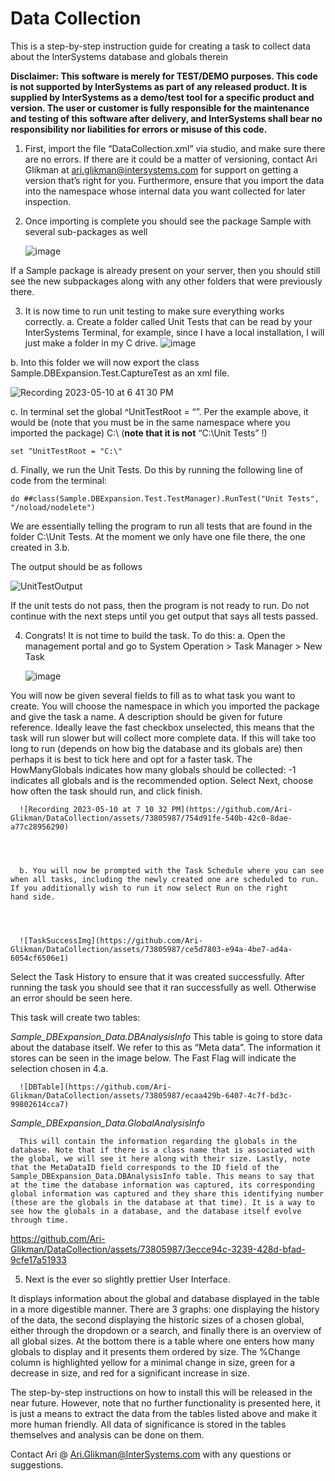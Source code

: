 # Data Collection
This is a step-by-step instruction guide for creating a task to collect data about the InterSystems database and globals therein

**Disclaimer: This software is merely for TEST/DEMO purposes. This code is not supported by InterSystems as part of any released product. It is supplied by InterSystems as a demo/test tool for a specific product and version. The user or customer is fully responsible for the maintenance and testing of this software after delivery, and InterSystems shall bear no responsibility nor liabilities for errors or misuse of this code.**

1)	First, import the file “DataCollection.xml” via studio, and make sure there are no errors. If there are it could be a matter of versioning, contact Ari Glikman at ari.glikman@intersystems.com for support on getting a version that’s right for you. Furthermore, ensure that you import the data into the namespace whose internal data you want collected for later inspection.

2)	Once importing is complete you should see the package Sample with several sub-packages as well

      ![image](https://github.com/Ari-Glikman/DataCollection/assets/73805987/526cff85-dcf2-4f3e-b79c-5e6d19c8a499)

If a Sample package is already present on your server, then you should still see the new subpackages along with any other folders that were previously there.

3)	It is now time to run unit testing to make sure everything works correctly. 
a.	Create a folder called Unit Tests that can be read by your InterSystems Terminal, for example, since I have a local installation, I will just make a folder in my C drive.
  ![image](https://github.com/Ari-Glikman/DataCollection/assets/73805987/3b2e11d5-6304-4e07-baa7-7ca2460f593c)

b.	Into this folder we will now export the class Sample.DBExpansion.Test.CaptureTest as an xml file.


![Recording 2023-05-10 at 6 41 30 PM](https://github.com/Ari-Glikman/DataCollection/assets/73805987/87d99d04-a1dd-47b0-8a89-8b9cba45ecbc)

c.    In terminal set the global ^UnitTestRoot = “<folder that the Unit Tests folder is in>”. Per the example above, it would be (note that you must be in the same namespace where you imported the package) C:\ (**note that it is not** “C:\Unit Tests” !)

 ```
set ^UnitTestRoot = "C:\"
```

      
d.    Finally, we run the Unit Tests. Do this by running the following line of code from the terminal:
      
 ```
do ##class(Sample.DBExpansion.Test.TestManager).RunTest("Unit Tests", "/noload/nodelete")
```
We are essentially telling the program to run all tests that are found in the folder C:\Unit Tests. At the moment we only have one file there, the one created in 3.b.

The output should be as follows
      
![UnitTestOutput](https://github.com/Ari-Glikman/DataCollection/assets/73805987/163465c4-7e69-483e-861c-d47c1f2fc83e)

      
If the unit tests do not pass, then the program is not ready to run. Do not continue with the next steps until you get output that says all tests passed.
      

4) Congrats! It is not time to build the task. To do this:
      a. Open the management portal and go to System Operation > Task Manager > New Task 
      
      
      ![image](https://github.com/Ari-Glikman/DataCollection/assets/73805987/17965315-d945-4755-930e-65f3c0f5bccb)

You will now be given several fields to fill as to what task you want to create. You will choose the namespace in which you imported the package and give the task a name. A description should be given for future reference. Ideally leave the fast checkbox unselected, this means that the task will run slower but will collect more complete data. If this will take too long to run (depends on how big the database and its globals are) then perhaps it is best to tick here and opt for a faster task. The HowManyGlobals indicates how many globals should be collected: -1 indicates all globals and is the recommended option. Select Next, choose how often the task should run, and click finish.
      
      ![Recording 2023-05-10 at 7 10 32 PM](https://github.com/Ari-Glikman/DataCollection/assets/73805987/754d91fe-540b-42c0-8dae-a77c28956290)
      
      
      
      
      b. You will now be prompted with the Task Schedule where you can see when all tasks, including the newly created one are scheduled to run. If you additionally wish to run it now select Run on the right          hand side.
      
      
      
      
      ![TaskSuccessImg](https://github.com/Ari-Glikman/DataCollection/assets/73805987/ce5d7803-e94a-4be7-ad4a-6054cf6506e1)

      
      
      
      
Select the Task History to ensure that it was created successfully. After running the task you should see that it ran successfully as well. Otherwise an error should be seen here.

This task will create two tables: 
      
*Sample_DBExpansion_Data.DBAnalysisInfo*
      This table is going to store data about the database itself. We refer to this as “Meta data”. The information it stores can be seen in the image below. The Fast Flag will indicate the selection chosen in 4.a.
      
      ![DBTable](https://github.com/Ari-Glikman/DataCollection/assets/73805987/ecaa429b-6407-4c7f-bd3c-99802614cca7)

      
      
*Sample_DBExpansion_Data.GlobalAnalysisInfo*
      
      This will contain the information regarding the globals in the database. Note that if there is a class name that is associated with the global, we will see it here along with their size. Lastly, note that the MetaDataID field corresponds to the ID field of the Sample_DBExpansion_Data.DBAnalysisInfo table. This means to say that at the time the database information was captured, its corresponding global information was captured and they share this identifying number (these are the globals in the database at that time). It is a way to see how the globals in a database, and the database itself evolve through time.
      

https://github.com/Ari-Glikman/DataCollection/assets/73805987/3ecce94c-3239-428d-bfad-9cfe17a51933


5) Next is the ever so slightly prettier User Interface.
      


It displays information about the global and database displayed in the table in a more digestible manner. There are 3 graphs: one displaying the history of the data, the second displaying the historic sizes of a chosen global, either through the dropdown or a search, and finally there is an overview of all global sizes. At the bottom there is a table where one enters how many globals to display and it presents them ordered by size. The %Change column is highlighted yellow for a minimal change in size, green for a decrease in size, and red for a significant increase in size. 

The step-by-step instructions on how to install this will be released in the near future. However, note that no further functionality is presented here, it is just a means to extract the data from the tables listed above and make it more human friendly. All data of significance is stored in the tables themselves and analysis can be done on them. 

Contact Ari @ Ari.Glikman@InterSystems.com with any questions or suggestions.

      

